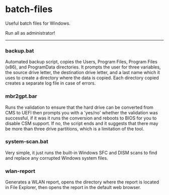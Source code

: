 # batch-files

Useful batch files for Windows.

Run all as administrator!

---

### backup.bat

Automated backup script, copies the Users, Program Files, Program Files (x86), and ProgramData directories. It prompts the user for three variables, the source drive letter, the destination drive letter, and a last name which it uses to create a directory where the data is copied. Each directory copied creates a separate log file in case of errors. 

### mbr2gpt.bar

Runs the validation to ensure that the hard drive can be converted from CMS to UEFI then prompts you with a 'yes/no' whether the validation was successful, if it was it runs the conversion and reboots to BIOS for you to disable CSM support. If no, the script ends and it suggests that there may be more than three drive partitions, which is a limitation of the tool.

### system-scan.bat

Very simple, it just runs the built-in Windows SFC and DISM scans to find and replace any corrupted Windows system files.

### wlan-report

Generates a WLAN report, opens the directory where the report is located in File Explorer, then opens the report in the default web browser. 
